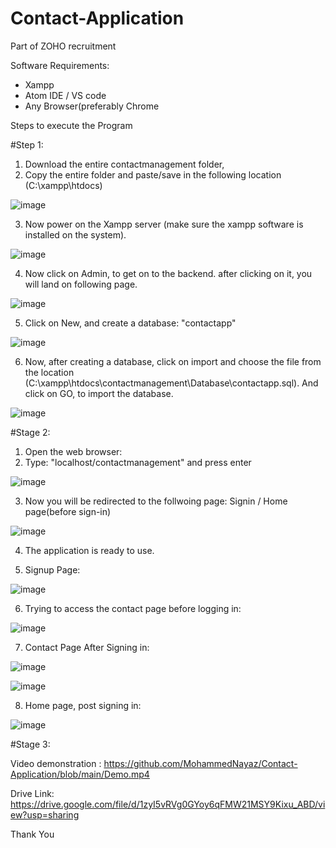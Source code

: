 # Contact-Application
Part of ZOHO recruitment

Software Requirements:
* Xampp
* Atom IDE / VS code
* Any Browser(preferably Chrome 

Steps to execute the Program

#Step 1:
1. Download the entire contactmanagement folder,
2. Copy the entire folder and paste/save in the following location (C:\xampp\htdocs)

![image](https://user-images.githubusercontent.com/64147100/157697837-8f64ab9b-2956-43b6-adc3-92d3a4557ce6.png)

3. Now power on the Xampp server (make sure the xampp software is installed on the system).

![image](https://user-images.githubusercontent.com/64147100/157698137-13d1c364-7820-4499-9d48-8e387dcc91ce.png)

4. Now click on Admin, to get on to the backend. after clicking on it, you will land on following page.

![image](https://user-images.githubusercontent.com/64147100/157698474-f85285c3-9363-4a3e-936e-f86e12f3a3a7.png)

5. Click on New, and create a database: "contactapp"

![image](https://user-images.githubusercontent.com/64147100/157698948-b2cb1656-7108-41dd-a12e-341c6114ba11.png)

6. Now, after creating a database, click on import and choose the file from the location (C:\xampp\htdocs\contactmanagement\Database\contactapp.sql). And click on GO, to import the database.

![image](https://user-images.githubusercontent.com/64147100/157699218-d76bcf5b-0b22-4644-b525-c15ad12f4290.png)

#Stage 2:
1. Open the web browser:
2. Type: "localhost/contactmanagement" and press enter

![image](https://user-images.githubusercontent.com/64147100/157699631-696e6476-ad4a-45c0-8ab8-5c30416d58cb.png)

3. Now you will be redirected to the follwoing page: Signin / Home page(before sign-in)

![image](https://user-images.githubusercontent.com/64147100/157699736-c3a5a21f-84d9-46bd-be9b-0f47390df181.png)


4. The application is ready to use.


5. Signup Page: 

![image](https://user-images.githubusercontent.com/64147100/157700252-32d2296a-4b91-4ddb-b917-4a1606c31837.png)


6. Trying to access the contact page before logging in:

![image](https://user-images.githubusercontent.com/64147100/157700421-24f3eaa3-47ca-48b5-8f92-e687274d7625.png)

7. Contact Page After Signing in:

![image](https://user-images.githubusercontent.com/64147100/157700566-a2c66656-8ceb-4690-a089-959f63f54a6a.png)

![image](https://user-images.githubusercontent.com/64147100/157700602-3a004960-5c6f-4461-ba20-f6c11580acd2.png)

8. Home page, post signing in:

![image](https://user-images.githubusercontent.com/64147100/157700703-635bd4a2-8d79-476b-8fcd-a84a5fa26752.png)



#Stage 3:

Video demonstration : https://github.com/MohammedNayaz/Contact-Application/blob/main/Demo.mp4

Drive Link: https://drive.google.com/file/d/1zyI5vRVg0GYoy6qFMW21MSY9Kixu_ABD/view?usp=sharing


Thank You


